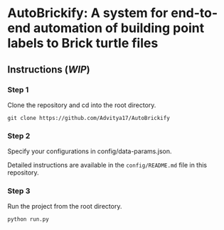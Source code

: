 # AutoBrickify: A system for end-to-end automation of building point labels to Brick turtle files

## Instructions (*WIP*)

### Step 1
Clone the repository and cd into the root directory.

`git clone https://github.com/Advitya17/AutoBrickify`


### Step 2
Specify your configurations in config/data-params.json. 

Detailed instructions are available in the `config/README.md` file in this repository.


### Step 3
Run the project from the root directory.

`python run.py`
